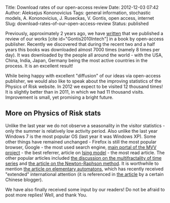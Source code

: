 Title: Download rates of our open-access review
Date: 2012-12-03 07:42
Author: Aleksejus Kononovicius
Tags: general information, stochastic models, A. Kononovicius, J. Ruseckas, V. Gontis, open access, internet
Slug: download-rates-of-our-open-access-review
Status: published

Previously, approximately 2 years
ago, we have
[written]({filename}/articles/2010/a-non-linear-double-stochastic-model-of-return.md)
that we published a review of our works \[cite id="Gontis2010Intech"\]
in a book by open-access publisher. Recently we discovered that during
the recent two and a half years this books was downloaded almost 7000
times (namely 8 times per day). It was downloaded by the people all
around the world - with the USA, China, India, Japan, Germany being the
most active countries in the process. It is an excellent result!

While being happy with excellent "diffusion" of our ideas via
open-access publisher, we would also like to speak about the improving
statistics of the Physics of Risk website. In 2012 we expect to be
visited 12 thousand times! It is slightly better than in 2011, in which
we had 11 thousand visits. Improvement is small, yet promising a bright
future.<!--more-->

More on Physics of Risk stats
-----------------------------

Unlike the last year we do not observe a seasonality in the visitor
statistics - only the summer is relatively low activity period. Also
unlike the last year Windows 7 is the most popular OS (last year it was
Windows XP). Some other things have remained unchanged - Firefox is
still the most popular browser, Google - the most used search engine,
[main portal of the MVV project](https://mokslasplius.lt) - the best
referrer, article on [Ising
model]({filename}/articles/2010/ising-model.md) - the
most read article. The other popular articles included [the discussion
on the multifractality of time
series]({filename}/articles/2011/multifractality-time-series.md)
and [the article on the Newton-Raphson
method]({filename}/articles/2011/newton-raphson.md).
It is worthwhile to mention [the article on elementary
automatons]({filename}/articles/2012/wolframs-elementary-automatons.md),
which has recently received "extended" international attention (it is
referenced in [the
article](https://blog.sciencenet.cn/blog-677221-636232.html "Link to the article by the Chinese blogger")
by a certain Chinese blogger).

We have also finally received some input by our readers! Do not be
afraid to post more replies! Well, and thank You.
